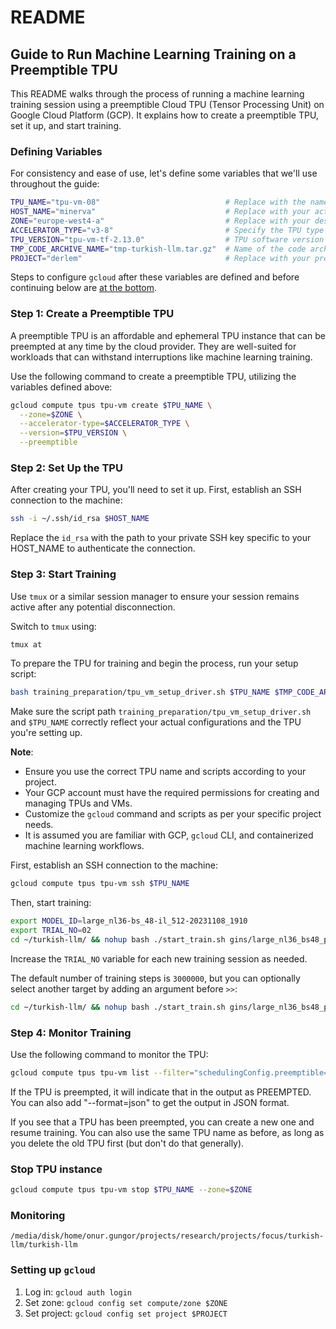 # README

## Guide to Run Machine Learning Training on a Preemptible TPU

This README walks through the process of running a machine learning training session using a preemptible Cloud TPU (Tensor Processing Unit) on Google Cloud Platform (GCP). It explains how to create a preemptible TPU, set it up, and start training.


### Defining Variables
For consistency and ease of use, let's define some variables that we'll use throughout the guide:

```bash
TPU_NAME="tpu-vm-08"                            # Replace with the name of your TPU
HOST_NAME="minerva"                             # Replace with your actual host name
ZONE="europe-west4-a"                           # Replace with your desired GCP zone
ACCELERATOR_TYPE="v3-8"                         # Specify the TPU type
TPU_VERSION="tpu-vm-tf-2.13.0"                  # TPU software version
TMP_CODE_ARCHIVE_NAME="tmp-turkish-llm.tar.gz"  # Name of the code archive.
PROJECT="derlem"                                # Replace with your project name
```

Steps to configure `gcloud` after these variables are defined and before continuing below are [at the bottom](#Setting).

### Step 1: Create a Preemptible TPU
A preemptible TPU is an affordable and ephemeral TPU instance that can be preempted at any time by the cloud provider. They are well-suited for workloads that can withstand interruptions like machine learning training.

Use the following command to create a preemptible TPU, utilizing the variables defined above:

```bash
gcloud compute tpus tpu-vm create $TPU_NAME \
  --zone=$ZONE \
  --accelerator-type=$ACCELERATOR_TYPE \
  --version=$TPU_VERSION \
  --preemptible
```

### Step 2: Set Up the TPU
After creating your TPU, you'll need to set it up. First, establish an SSH connection to the machine:

```bash
ssh -i ~/.ssh/id_rsa $HOST_NAME
```
Replace the `id_rsa` with the path to your private SSH key specific to your HOST_NAME to authenticate the connection.

### Step 3: Start Training
Use `tmux` or a similar session manager to ensure your session remains active after any potential disconnection.

Switch to `tmux` using:

```bash
tmux at
```

To prepare the TPU for training and begin the process, run your setup script:

```bash
bash training_preparation/tpu_vm_setup_driver.sh $TPU_NAME $TMP_CODE_ARCHIVE_NAME
```

Make sure the script path `training_preparation/tpu_vm_setup_driver.sh` and `$TPU_NAME` correctly reflect your actual configurations and the TPU you're setting up.

**Note**:
- Ensure you use the correct TPU name and scripts according to your project.
- Your GCP account must have the required permissions for creating and managing TPUs and VMs.
- Customize the `gcloud` command and scripts as per your specific project needs.
- It is assumed you are familiar with GCP, `gcloud` CLI, and containerized machine learning workflows.

First, establish an SSH connection to the machine:

```bash
gcloud compute tpus tpu-vm ssh $TPU_NAME
```

Then, start training:

```bash
export MODEL_ID=large_nl36-bs_48-il_512-20231108_1910
export TRIAL_NO=02
cd ~/turkish-llm/ && nohup bash ./start_train.sh gins/large_nl36_bs48_pretrain_all.gin ${MODEL_ID} --gin.MIXTURE_OR_TASK_NAME=\"pretrain_all_v2\" >> train-${MODEL_ID}-${TRIAL_NO}.log &
```

Increase the `TRIAL_NO` variable for each new training session as needed.

The default number of training steps is `3000000`, but you can optionally select 
another target by adding an argument before `>>`:

```bash
cd ~/turkish-llm/ && nohup bash ./start_train.sh gins/large_nl36_bs48_pretrain_all.gin ${MODEL_ID} --gin.MIXTURE_OR_TASK_NAME=\"pretrain_all_v2\" --gin.TRAIN_STEPS=4000000 >> train-${MODEL_ID}-${TRIAL_NO}.log &
```

### Step 4: Monitor Training

Use the following command to monitor the TPU:

```bash
gcloud compute tpus tpu-vm list --filter="schedulingConfig.preemptible=true"
```

If the TPU is preempted, it will indicate that in the output as PREEMPTED. You can also add "--format=json" to get the output in JSON format.

If you see that a TPU has been preempted, you can create a new one and resume training. You can also use the same TPU name as before, as long as you delete the old TPU first (but don't do that generally).

### Stop TPU instance

```bash 
gcloud compute tpus tpu-vm stop $TPU_NAME --zone=$ZONE
```

### Monitoring

`/media/disk/home/onur.gungor/projects/research/projects/focus/turkish-llm/turkish-llm`

### Setting up `gcloud`

1. Log in: `gcloud auth login`
2. Set zone: `gcloud config set compute/zone $ZONE`
3. Set project: `gcloud config set project $PROJECT`
